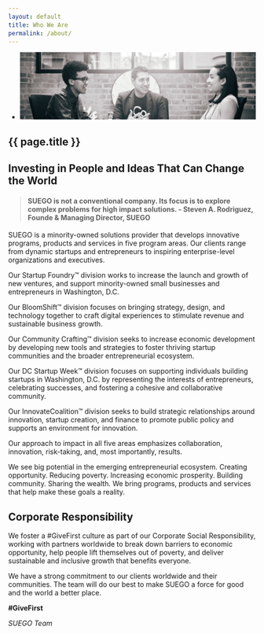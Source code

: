 ```yaml
---
layout: default
title: Who We Are
permalink: /about/
---
```


<section class="hero-slider">
  <div class="flash-gallery-wrapper">
    <ul class="flash-gallery bx-slider">
      <li><img src="/assets/images/about-suego.jpg" alt="group meeting" alt="About Us"/></li>
    </ul> 
  </div> 
</section>

<section class="content active">
  <h1 class="page-title">{{ page.title }}</h1>
  <h2>Investing in People and Ideas That Can Change the World</h2>
  <blockquote><h4>SUEGO is not a conventional company. Its focus is to explore complex problems for high impact solutions. - Steven A. Rodriguez, Founde &amp; Managing Director, SUEGO</h4></blockquote>
  <p>SUEGO is a minority-owned solutions provider that develops innovative programs, products and services in five program areas. Our clients range from dynamic startups and entrepreneurs to inspiring enterprise-level organizations and executives.</p>
  <p>Our Startup Foundry&trade; division works to increase the launch and growth of new ventures, and support minority-owned small businesses and entrepreneurs in Washington, D.C.</p>
  <p>Our BloomShift&trade; division focuses on bringing strategy, design, and technology together to craft digital experiences to stimulate revenue and sustainable business growth.</p>
  <p>Our Community Crafting&trade; division seeks to increase economic development by developing new tools and strategies to foster thriving startup communities and the broader entrepreneurial ecosystem.</p>
  <p>Our DC Startup Week&trade; division focuses on supporting individuals building startups in Washington, D.C. by representing the interests of entrepreneurs, celebrating successes, and fostering a cohesive and collaborative community.</p>
  <p>Our InnovateCoalition&trade; division seeks to build strategic relationships around innovation, startup creation, and finance to promote public policy and supports an environment for innovation.</p>
  <p>Our approach to impact in all five areas emphasizes collaboration, innovation, risk-taking, and, most importantly, results.</p>
  <p>We see big potential in the emerging entrepreneurial ecosystem. Creating opportunity. Reducing poverty. Increasing economic prosperity. Building community. Sharing the wealth. We bring programs, products and services that help make these goals a reality.</p>
  <h2>Corporate Responsibility</h2>
  <p>We foster a #GiveFirst culture as part of our Corporate Social Responsibility, working with partners worldwide to break down barriers to economic opportunity, help people lift themselves out of poverty, and deliver sustainable and inclusive growth that benefits everyone.</p>
  <p>We have a strong commitment to our clients worldwide and their communities. The team will do our best to make SUEGO a force for good and the world a better place.</p>
  <p><strong>#GiveFirst</strong></p>
  <p><i>SUEGO Team</i></p>
</section>
